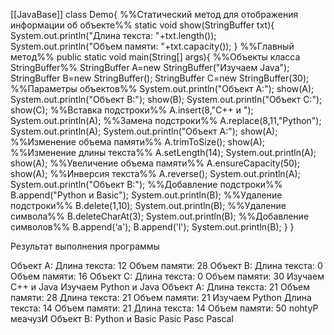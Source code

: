 [[JavaBase]]
class Demo{
%%Статический метод для отображения информации об объекте%%
	static void show(StringBuffer txt){
		System.out.println("Длина текста: "+txt.length());
		System.out.println("Объем памяти: "+txt.capacity());
	}
%%Главный метод%%
	public static void main(String[] args){
%%Объекты класса StringBuffer%%
		StringBuffer A=new StringBuffer("Изучаем Java");
		StringBuffer B=new StringBuffer();
		StringBuffer C=new StringBuffer(30);
%%Параметры объектов%%
		System.out.println("Объект A:");
		show(A);
		System.out.println("Объект B:");
		show(B);
		System.out.println("Объект C:");
		show(C);
%%Вставка подстроки%%
		A.insert(8,"C++ и ");
		System.out.println(A);
%%Замена подстроки%%
		A.replace(8,11,"Python");
		System.out.println(A);
		System.out.println("Объект A:");
		show(A);
%%Изменение объема памяти%%
		A.trimToSize();
		show(A);
%%Изменение длины текста%%
		A.setLength(14);
		System.out.println(A);
		show(A);
%%Увеличение объема памяти%%
		A.ensureCapacity(50);
		show(A);
%%Инверсия текста%%
		A.reverse();
		System.out.println(A);
		System.out.println("Объект B:");
%%Добавление подстроки%%
		B.append("Python и Basic");
		System.out.println(B);
%%Удаление подстроки%%
		B.delete(1,10);
		System.out.println(B);
%%Удаление символа%%
		B.deleteCharAt(3);
		System.out.println(B);
%%Добавление символов%%
		B.append(‘a');
		B.append('l');
		System.out.println(B);
	}
}

Результат выполнения программы 

Объект A:
Длина текста: 12
Объем памяти: 28
Объект B:
Длина текста: 0
Объем памяти: 16
Объект C:
Длина текста: 0
Объем памяти: 30
Изучаем C++ и Java
Изучаем Python и Java
Объект A:
Длина текста: 21
Объем памяти: 28
Длина текста: 21
Объем памяти: 21
Изучаем Python
Длина текста: 14
Объем памяти: 21
Длина текста: 14
Объем памяти: 50
nohtyP меачузИ
Объект B:
Python и Basic
Pasic
Pasc
Pascal